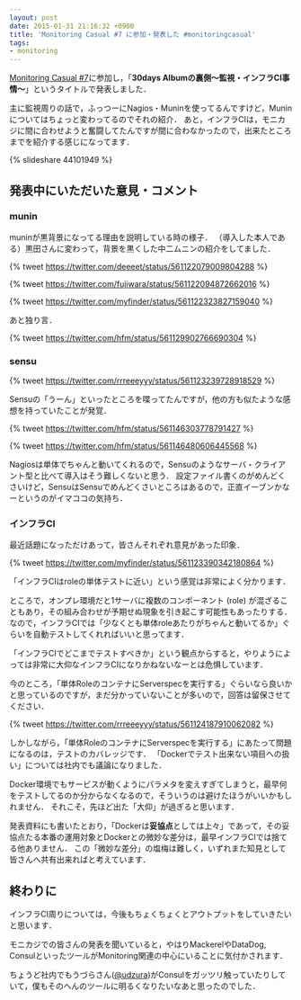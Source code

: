 ```yaml
---
layout: post
date: 2015-01-31 21:16:32 +0900
title: 'Monitoring Casual #7 に参加・発表した #monitoringcasual'
tags: 
- monitoring
---
```

[Monitoring Casual #7](http://www.zusaar.com/event/9807003 )に参加し，「**30days Albumの裏側〜監視・インフラCI事情〜**」というタイトルで発表しました．

主に監視周りの話で，ふっつーにNagios・Muninを使ってるんですけど，Muninについてはちょっと変わってるのでそれの紹介．
あと，インフラCIは，モニカジに間に合わせようと奮闘してたんですが間に合わなかったので，出来たところまでを紹介する感じになってます．

{% slideshare 44101949 %}

## 発表中にいただいた意見・コメント

### munin

muninが黒背景になってる理由を説明している時の様子．
（導入した本人である）黒田さんに変わって，背景を黒くした中二ムニンの紹介をしてました．

{% tweet https://twitter.com/deeeet/status/561122079009804288 %}

{% tweet https://twitter.com/fujiwara/status/561122094872662016 %}

{% tweet https://twitter.com/myfinder/status/561122323827159040 %}

あと独り言．

{% tweet https://twitter.com/hfm/status/561129902766690304 %}

### sensu

{% tweet https://twitter.com/rrreeeyyy/status/561123239728918529 %}

Sensuの「うーん」といったところを喋ってたんですが，他の方も似たような感想を持っていたことが発覚．

{% tweet https://twitter.com/hfm/status/561146303778791427 %}

{% tweet https://twitter.com/hfm/status/561146480606445568 %}

Nagiosは単体でちゃんと動いてくれるので，Sensuのようなサーバ・クライアント型と比べて導入はそう難しくないと思う．
設定ファイル書くのがめんどくさいけど，SensuはSensuでめんどくさいところはあるので，正直イーブンかなーというのがイマココの気持ち．

### インフラCI

最近話題になっただけあって，皆さんそれぞれ意見があった印象．

{% tweet https://twitter.com/myfinder/status/561123390342180864 %}

「インフラCIはroleの単体テストに近い」という感覚は非常によく分かります．

ところで，オンプレ環境だと1サーバに複数のコンポーネント (role) が混ざることもあり，その組み合わせが予期せぬ現象を引き起こす可能性もあったりする．
なので，インフラCIでは「少なくとも単体roleあたりがちゃんと動いてるか」ぐらいを自動テストしてくれればいいと思ってます．

「インフラCIでどこまでテストすべきか」という観点からすると，やりようによっては非常に大仰なインフラCIになりかねないなーとは危惧しています．

今のところ，「単体RoleのコンテナにServerspecを実行する」ぐらいなら良いかと思っているのですが，まだ分かっていないことが多いので，回答は留保させてください．

{% tweet https://twitter.com/rrreeeyyy/status/561124187910062082 %}

しかしながら，「単体RoleのコンテナにServerspecを実行する」にあたって問題になるのは，テストのカバレッジです．
「Dockerでテスト出来ない項目への扱い」については社内でも議論になりました．

Docker環境でもサービスが動くようにパラメタを変えすぎてしまうと，最早何をテストしてるのか分からなくなるので，そういうのは避けたほうがいいかもしれません．
それこそ，先ほど出た「大仰」が過ぎると思います．

発表資料にも書いたとおり，「Dockerは**妥協点**としては上々」であって，その妥協点たる本番の運用対象とDockerとの微妙な差分は，最早インフラCIでは捨てる他ありません．
この「微妙な差分」の塩梅は難しく，いずれまた知見として皆さんへ共有出来ればと考えています．

## 終わりに

インフラCI周りについては，今後もちょくちょくとアウトプットをしていきたいと思います．

モニカジでの皆さんの発表を聞いていると，やはりMackerelやDataDog, ConsulといったツールがMonitoring関連の中心にいることに気付かされます．

ちょうど社内でもうづらさん([@udzura](https://twitter.com/udzura))がConsulをガッツリ触っていたりしていて，僕もそのへんのツールに明るくなりたいなあと思ったのでした．
